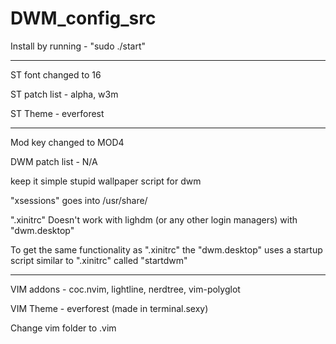 # DWM_config_src

Install by running - "sudo ./start"

------------------------------------
ST font changed to 16  

ST patch list - alpha, w3m

ST Theme - everforest

------------------------------------
Mod key changed to MOD4  

DWM patch list - N/A

keep it simple stupid wallpaper script for dwm  

"xsessions" goes into /usr/share/

".xinitrc" Doesn't work with lighdm (or any other login managers) with "dwm.desktop"

To get the same functionality as ".xinitrc" the "dwm.desktop" uses a startup script similar to ".xinitrc" called "startdwm"

------------------------------------
VIM addons - coc.nvim, lightline, nerdtree, vim-polyglot

VIM Theme - everforest (made in terminal.sexy)

Change vim folder to .vim
